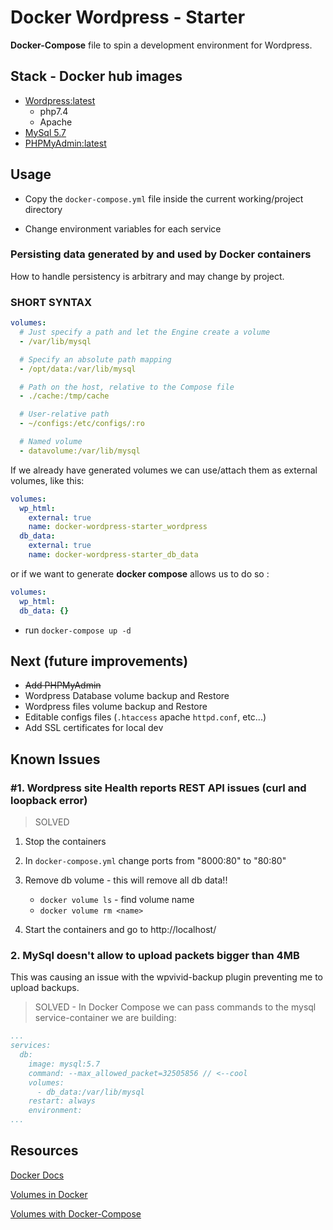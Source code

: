# Docker Wordpress - Starter

**Docker-Compose** file to spin a development environment for Wordpress.

## Stack - Docker hub images
- [Wordpress:latest](https://github.com/docker-library/wordpress/blob/394c79eafd5b345514f87cec590577e641c030ef/latest/php7.4/apache/Dockerfile)
  - php7.4
  - Apache
- [MySql 5.7](https://github.com/docker-library/mysql/blob/b11f06b0d202e7b0f97b000e158fc4fc869d2194/5.7/Dockerfile.debian)
- [PHPMyAdmin:latest](https://github.com/phpmyadmin/docker/blob/3d8c2ba403fa091a19c6f16762d50663e57f8969/apache/Dockerfile)

## Usage
- Copy the `docker-compose.yml` file inside the current working/project directory

- Change environment variables for each service

### Persisting data generated by and used by Docker containers

How to handle persistency is arbitrary and may change by project.

### SHORT SYNTAX
```yml
volumes:
  # Just specify a path and let the Engine create a volume
  - /var/lib/mysql

  # Specify an absolute path mapping
  - /opt/data:/var/lib/mysql

  # Path on the host, relative to the Compose file
  - ./cache:/tmp/cache

  # User-relative path
  - ~/configs:/etc/configs/:ro

  # Named volume
  - datavolume:/var/lib/mysql

```
If we already have generated volumes we can use/attach them as external volumes, like this:

```yml
volumes:
  wp_html:
    external: true
    name: docker-wordpress-starter_wordpress
  db_data:
    external: true
    name: docker-wordpress-starter_db_data
```
or if we want to generate **docker compose** allows us to do so :
```yml
volumes:
  wp_html:
  db_data: {}
```
- run `docker-compose up -d`

## Next (future improvements)
- ~~Add PHPMyAdmin~~
- Wordpress Database volume backup and Restore
- Wordpress files volume backup and Restore
- Editable configs files (`.htaccess` apache `httpd.conf`, etc...)
- Add SSL certificates for local dev

## Known Issues
### #1. Wordpress site Health reports REST API issues (curl and loopback error)
> SOLVED

1. Stop the containers
2. In `docker-compose.yml` change ports from "8000:80"  to "80:80"
3. Remove db volume - this will remove all db data!!
    - `docker volume ls` - find volume name
    - `docker volume rm <name>`

4. Start the containers and go to http://localhost/

### 2. MySql doesn't allow to upload packets bigger than 4MB
This was causing an issue with the wpvivid-backup plugin preventing me to upload backups.
> SOLVED - In Docker Compose we can pass commands to the mysql service-container we are building:
```yml
...
services:
  db:
    image: mysql:5.7
    command: --max_allowed_packet=32505856 // <--cool
    volumes:
      - db_data:/var/lib/mysql
    restart: always
    environment:
...
```
## Resources
[Docker Docs](https://docs.docker.com/)

[Volumes in Docker](https://docs.docker.com/storage/volumes/)

[Volumes with Docker-Compose](https://docs.docker.com/compose/compose-file/compose-file-v3/#volume-configuration-reference)